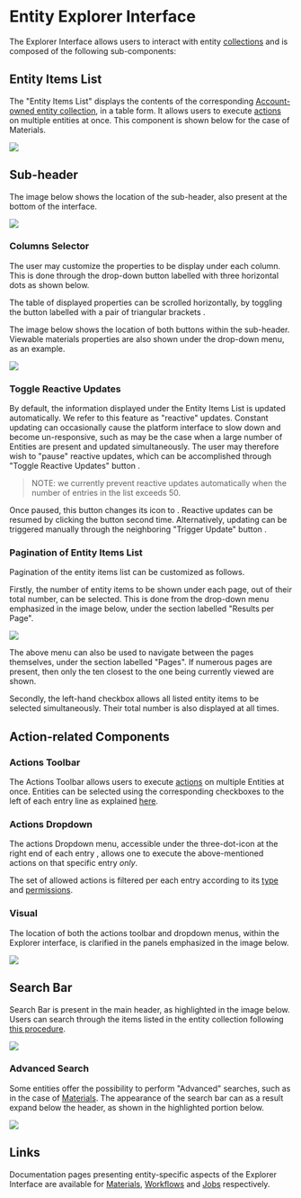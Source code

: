 # Entity Explorer Interface

The Explorer Interface allows users to interact with entity [collections](../../accounts/collections.md) and is composed of the following sub-components: 

## Entity Items List

The "Entity Items List" displays the contents of the corresponding [Account-owned entity collection](../../accounts/collections.md), in a table form. It allows users to execute [actions](../../entities-general/actions/overview.md) on multiple entities at once. This component is shown below for the case of Materials.

<img src="/images/materials-list.png" >

## Sub-header

The image below shows the location of the sub-header, also present at the bottom of the interface.

<img src="/images/sub-header.png"/>

### Columns Selector 

The user may customize the properties to be display under each column. This is done through the drop-down button labelled with three horizontal dots <i class="zmdi zmdi-more zmdi-hc-border"></i> as shown below. 

The table of displayed properties can be scrolled horizontally, by toggling the button labelled with a pair of triangular brackets <i class="zmdi zmdi-hc-rotate-90 zmdi-unfold-more"></i>.

The image below shows the location of both buttons within the sub-header. Viewable materials properties are also shown under the drop-down menu, as an example.

<img src="/images/properties-dropdown.png"/>

### Toggle Reactive Updates

By default, the information displayed under the Entity Items List is updated automatically. We refer to this feature as "reactive" updates. Constant updating can occasionally cause the platform interface to slow down and become un-responsive, such as may be the case when a large number of Entities are present and updated simultaneously. The user may therefore wish to "pause" reactive updates, which can be accomplished through "Toggle Reactive Updates" button <i class="zmdi zmdi-pause-circle-outline"></i>. 

> NOTE: we currently prevent reactive updates automatically when the number of entries in the list exceeds 50.

Once paused, this button changes its icon to <i class="zmdi zmdi-play-circle"></i>. Reactive updates can be resumed by clicking the button second time. Alternatively, updating can be triggered manually through the neighboring "Trigger Update" button <i class="zmdi zmdi-rotate-left"></i>.

### Pagination of Entity Items List

Pagination of the entity items list can be customized as follows. 

Firstly, the number of entity items to be shown under each page, out of their total number, can be selected. This is done from the drop-down menu emphasized in the image below, under the section labelled "Results per Page".

<img src="/images/number-items.png"/>

The above menu can also be used to navigate between the pages themselves, under the section labelled "Pages". If numerous pages are present, then only the ten closest to the one being currently viewed are shown.

Secondly, the left-hand checkbox allows all listed entity items to be selected simultaneously. Their total number is also displayed at all times.

## Action-related Components

### Actions Toolbar

The Actions Toolbar allows users to execute [actions](../actions/overview.md) on multiple Entities at once. Entities can be selected using the corresponding checkboxes to the left of each entry line as explained [here](../actions/select.md). 

### Actions Dropdown

The actions Dropdown menu, accessible under the three-dot-icon at the right end of each entry <i class="zmdi zmdi-more-vert zmdi-hc-border"></i>, allows one to execute the above-mentioned actions on that specific entry *only*. 

The set of allowed actions is filtered per each entry according to its [type](../../entities-general/overview.md) and [permissions](../../entities-general/permissions.md).

### Visual

The location of both the actions toolbar and dropdown menus, within the Explorer interface, is clarified in the panels emphasized in the image below.

<img src="/images/workflow-actions-menus.png"/>

## Search Bar

Search Bar <i class="zmdi zmdi-search zmdi-hc-border"></i> is present in the main header, as highlighted in the image below. Users can search through the items listed in the entity collection following [this procedure](../actions/search.md).

<img src="/images/search-bar-explorer.png"/>

### Advanced Search

Some entities offer the possibility to perform "Advanced" searches, such as in the case of [Materials](../../entities-general/actions/advanced-search.md). The appearance of the search bar can as a result expand below the header, as shown in the highlighted portion below.

<img src="/images/search-advanced-explorer.png"/>

## Links

Documentation pages presenting entity-specific aspects of the Explorer Interface are available for [Materials](../../materials/ui/explorer.md), [Workflows](../../workflows/ui/explorer.md) and [Jobs](../../jobs/ui/explorer.md) respectively.
